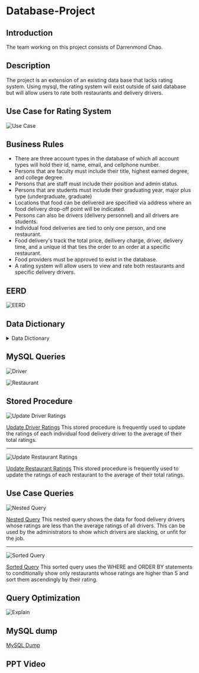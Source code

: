 # Database-Project
## Introduction
The team working on this project consists of Darrenmond Chao.

## Description
The project is an extension of an existing data base that lacks rating system. Using mysql, the rating system will exist outside of said database but will allow users to rate both restaurants and delivery drivers.
  
## Use Case for Rating System
![Use Case](https://raw.githubusercontent.com/tsundarren/Database-Project/main/img/Use%20Case.png)

## Business Rules
- There are three account types in the database of which all account types will hold their id, name, email, and cellphone number.
- Persons that are faculty must include their title, highest earned degree, and college degree.
- Persons that are staff must include their position and admin status.
- Persons that are students must include their graduating year, major plus type (undergraduate, graduate)
- Locations that food can be delivered are specified via address where an food delivery drop-off point will be indicated.
- Persons can also be drivers (delivery personnel) and all drivers are students.
- Individual food deliveries are tied to only one person, and one restaurant. 
- Food delivery's track the total price, deilivery charge, driver, delivery time, and a unique id that ties the order to an order at a specific restaurant.
- Food providers must be approved to exist in the database.
- A rating system will allow users to view and rate both restaurants and specific delivery drivers. 

## EERD
![EERD](https://raw.githubusercontent.com/tsundarren/Database-Project/main/img/EERD.png)

## Data Dictionary
<details>
  <summary>Data Dictionary</summary>

  ![Data Dictionary](https://raw.githubusercontent.com/tsundarren/Database-Project/main/img/Data%20Dictionary.png)
</details>


## MySQL Queries
![Driver](https://raw.githubusercontent.com/tsundarren/Database-Project/main/img/Driver%20Query.png)

![Restaurant](https://raw.githubusercontent.com/tsundarren/Database-Project/main/img/Restaurant%20Query.png)

## Stored Procedure
![Update Driver Ratings](https://github.com/tsundarren/Database-Project/blob/main/img/UpdateDriverRatings.png)

[Update Driver Ratings](https://github.com/tsundarren/Database-Project/blob/main/data/UpdateDriverRatings.sql)
This stored procedure is frequently used to update the ratings of each individual food delivery driver to the average of their total ratings.

<hr>

![Update Restaurant Ratings](https://github.com/tsundarren/Database-Project/blob/main/img/UpdateRestaurantRatings.png)

[Update  Restaurant Ratings](https://github.com/tsundarren/Database-Project/blob/main/data/UpdateRestaurantRatings.sql)
This stored procedure is frequently used to update the ratings of each restaurant to the average of their total ratings.

## Use Case Queries
![Nested Query](https://github.com/tsundarren/Database-Project/blob/main/img/Nested%20Query.png)

[Nested Query](https://github.com/tsundarren/Database-Project/blob/main/data/Nested%20Query.sql)
This nested query shows the data for food delivery drivers  whose ratings are less than the average ratings of all drivers. This can be used by the administrators to show which drivers are slacking, or unfit for the job.

<hr>

![Sorted Query](https://github.com/tsundarren/Database-Project/blob/main/img/Sorted%20Query.png)

[Sorted Query](https://github.com/tsundarren/Database-Project/blob/main/data/Sorted%20Query.sql)
This sorted query uses the WHERE and ORDER BY statements to conditionally show only restaurants whose ratings are higher than 5 and sort them ascendingly by their rating.

## Query Optimization
![Explain](https://github.com/tsundarren/Database-Project/blob/main/img/Nested%20Query%20Optimization.png)

## MySQL dump
[MySQL Dump](https://github.com/tsundarren/Database-Project/blob/main/data/campus_eats_db.sql)

## PPT Video

